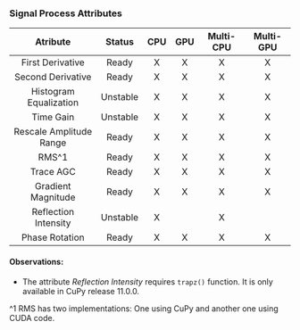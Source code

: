 ### Signal Process Attributes

|       **Atribute**         | **Status** | **CPU** | **GPU** | **Multi-CPU** | **Multi-GPU** |
|:--------------------------:|:----------:|:-------:|:-------:|:-------------:|:-------------:|
|     First Derivative       |    Ready   |    X    |    X    |       X       |       X       |
|    Second Derivative       |    Ready   |    X    |    X    |       X       |       X       |
|   Histogram Equalization   |  Unstable  |    X    |    X    |       X       |       X       |
|        Time Gain           |  Unstable  |    X    |    X    |       X       |       X       |
|   Rescale Amplitude Range  |    Ready   |    X    |    X    |       X       |       X       |
|           RMS^1            |    Ready   |    X    |    X    |       X       |       X       |
|        Trace AGC           |    Ready   |    X    |    X    |       X       |       X       |
|    Gradient Magnitude      |    Ready   |    X    |    X    |       X       |       X       |
|   Reflection Intensity     |  Unstable  |    X    |         |       X       |               |
|     Phase Rotation         |    Ready   |    X    |    X    |       X       |       X       |

#### Observations:

* The attribute *Reflection Intensity* requires `trapz()` function. It is only available in CuPy release 11.0.0.

^1 RMS has two implementations: One using CuPy and another one using CUDA code.
